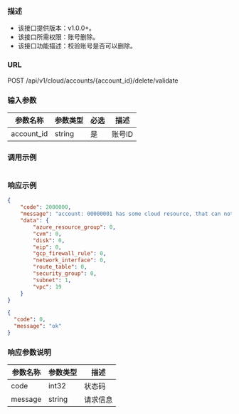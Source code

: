 ### 描述

- 该接口提供版本：v1.0.0+。
- 该接口所需权限：账号删除。
- 该接口功能描述：校验账号是否可以删除。

### URL

POST /api/v1/cloud/accounts/{account_id}/delete/validate

### 输入参数

| 参数名称       | 参数类型   | 必选  | 描述   |
|------------|--------|-----|------|
| account_id | string | 是   | 账号ID |

### 调用示例

```json

```

### 响应示例

```json
{
    "code": 2000000,
    "message": "account: 00000001 has some cloud resource, that can not delete",
    "data": {
        "azure_resource_group": 0,
        "cvm": 0,
        "disk": 0,
        "eip": 0,
        "gcp_firewall_rule": 0,
        "network_interface": 0,
        "route_table": 0,
        "security_group": 0,
        "subnet": 1,
        "vpc": 19
    }
}
```

```json
{
  "code": 0,
  "message": "ok"
}
```

### 响应参数说明

| 参数名称    | 参数类型   | 描述   |
|---------|--------|------|
| code    | int32  | 状态码  |
| message | string | 请求信息 |
